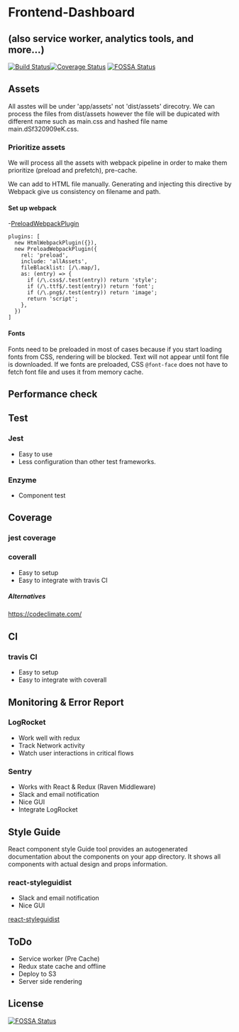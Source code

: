 # Frontend-Dashboard

## (also service worker, analytics tools, and more...)

[![Build Status](https://travis-ci.org/keioka/Frontend-DevOps-React.svg?branch=master)](https://travis-ci.org/keioka/Frontend-DevOps-React)[![Coverage Status](https://coveralls.io/repos/github/keioka/Frontend-DevOps-React/badge.svg?branch=master)](https://coveralls.io/github/keioka/Frontend-DevOps-React?branch=master)
[![FOSSA Status](https://app.fossa.io/api/projects/git%2Bgithub.com%2Fkeioka%2FReact-Dashboard.svg?type=shield)](https://app.fossa.io/projects/git%2Bgithub.com%2Fkeioka%2FReact-Dashboard?ref=badge_shield)

## Assets

All asstes will be under 'app/assets' not 'dist/assets' direcotry.
We can process the files from dist/assets however the file will be dupicated with different name such as main.css and hashed file name main.dSf320909eK.css.

### Prioritize assets

We will process all the assets with webpack pipeline in order to make them prioritize (preload and prefetch), pre-cache.

We can add <link rel="preload" /> to HTML file manually. Generating and injecting this directive by Webpack give us consistency on filename and path.

#### Set up webpack

-[PreloadWebpackPlugin](https://github.com/GoogleChromeLabs/preload-webpack-plugin)

```
plugins: [
  new HtmlWebpackPlugin({}),
  new PreloadWebpackPlugin({
    rel: 'preload',
    include: 'allAssets',
    fileBlacklist: [/\.map/],
    as: (entry) => {
      if (/\.css$/.test(entry)) return 'style';
      if (/\.ttf$/.test(entry)) return 'font';
      if (/\.png$/.test(entry)) return 'image';
      return 'script';
    },
  })
]
```

#### Fonts

Fonts need to be preloaded in most of cases because if you start loading fonts from CSS, rendering will be blocked. Text will not appear until font file is downloaded. If we fonts are preloaded, CSS `@font-face` does not have to fetch font file and uses it from memory cache.

## Performance check

## Test

### Jest

- Easy to use
- Less configuration than other test frameworks.

### Enzyme

- Component test

## Coverage

### jest coverage

### coverall

- Easy to setup
- Easy to integrate with travis CI

##### Alternatives

https://codeclimate.com/

## CI

### travis CI

- Easy to setup
- Easy to integrate with coverall

## Monitoring & Error Report

### LogRocket

- Work well with redux
- Track Network activity
- Watch user interactions in critical flows

### Sentry

- Works with React & Redux (Raven Middleware)
- Slack and email notification
- Nice GUI
- Integrate LogRocket

## Style Guide

React component style Guide tool provides an autogenerated documentation about the components on your app directory.
It shows all components with actual design and props information.

### react-styleguidist

- Slack and email notification
- Nice GUI

[react-styleguidist](https://github.com/styleguidist/react-styleguidist)

## ToDo

- Service worker (Pre Cache)
- Redux state cache and offline
- Deploy to S3
- Server side rendering


## License
[![FOSSA Status](https://app.fossa.io/api/projects/git%2Bgithub.com%2Fkeioka%2FReact-Dashboard.svg?type=large)](https://app.fossa.io/projects/git%2Bgithub.com%2Fkeioka%2FReact-Dashboard?ref=badge_large)